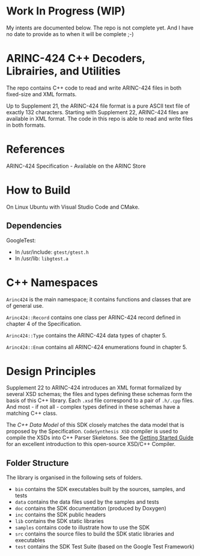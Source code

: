 # Work In Progress (WIP)
My intents are documented below. The repo is not complete yet. And I have no date to provide as to when it will be complete ;-)

# ARINC-424 C++ Decoders, Librairies, and Utilities
The repo contains C++ code to read and write ARINC-424 files in both fixed-size and XML formats.

Up to Supplement 21, the ARINC-424 file format is a pure ASCII text file of exactly 132 characters. Starting with Supplement 22, ARINC-424 files are available in XML format. The code in this repo is able to read and write files in both formats.

# References
ARINC-424 Specification - Available on the ARINC Store

# How to Build
On Linux Ubuntu with Visual Studio Code and CMake.

## Dependencies
GoogleTest:
* In /usr/include: `gtest/gtest.h`
* In /usr/lib: `libgtest.a`

# C++ Namespaces
`Arinc424` is the main namespace; it contains functions and classes that are of general use.

`Arinc424::Record` contains one class per ARINC-424 record defined in chapter 4 of the Specification.

`Arinc424::Type` contains the ARINC-424 data types of chapter 5.

`Arinc424::Enum` contains all ARINC-424 enumerations found in chapter 5.

# Design Principles
Supplement 22 to ARINC-424 introduces an XML format formalized by several XSD schemas; the files and types defining these schemas form the basis of this C++ library. Each `.xsd` file correspond to a pair of `.h/.cpp` files. And most - if not all - complex types defined in these schemas have a matching C++ class.

The _C++ Data Model_ of this SDK closely matches the data model that is proposed by the Specification. `CodeSynthesis XSD` compiler is used to compile the XSDs into C++ Parser Skeletons. See the [Getting Started Guide](https://www.codesynthesis.com/projects/xsd/documentation/cxx/parser/guide/) for an excellent introduction to this open-source XSD/C++ Compiler.

## Folder Structure
The library is organised in the following sets of folders.

* `bin` contains the SDK executables built by the sources, samples, and tests
* `data` contains the data files used by the samples and tests
* `doc` contains the SDK documentation (produced by Doxygen)
* `inc` contains the SDK public headers
* `lib` contains the SDK static libraries
* `samples` contains code to illustrate how to use the SDK
* `src` contains the source files to build the SDK static libraries and executables
* `test` contains the SDK Test Suite (based on the Google Test Framework)
